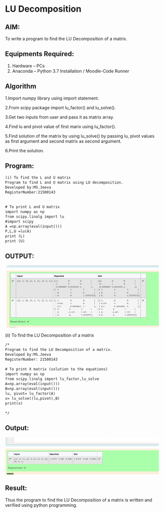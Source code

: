 # LU Decomposition 

## AIM:
To write a program to find the LU Decomposition of a matrix.

## Equipments Required:
1. Hardware – PCs
2. Anaconda – Python 3.7 Installation / Moodle-Code Runner

## Algorithm
1.Import numpy library using import statement.

2.From scipy package import lu_factor() and lu_solve().

3.Get two inputs from user and pass it as matrix array.

4.Find lu and pivot value of first marix using lu_factor().

5.Find solution of the matrix by using lu_solve() by passing lu, pivot values as first argument and second matrix as second argument.

6.Print the solution.


## Program:
```
(i) To find the L and U matrix
Program to find L and U matrix using LU decomposition.
Developed by:MS.Jeeva
RegisterNumber:21500143


# To print L and U matrix
import numpy as np
from scipy.linalg import lu 
#import scipy
A =np.array(eval(input()))
P,L,U =lu(A)
print (L)
print (U)
```

## OUTPUT:
![lu decomposition](./out1.jpg)
 

(ii) To find the LU Decomposition of a matrix
```
/*
Program to find the LU Decomposition of a matrix.
Developed by:MS.Jeeva
RegisterNumber: 21500143

# To print X matrix (solution to the equations)
import numpy as np
from scipy.linalg import lu_factor,lu_solve
A=np.array(eval(input()))
B=np.array(eval(input()))
lu, pivot= lu_factor(A)
x= lu_solve((lu,pivot),B)
print(x)

*/
```

## Output:
![lu decomposition](./out2.jpg)


## Result:
Thus the program to find the LU Decomposition of a matrix is written and verified using python programming.

